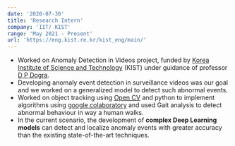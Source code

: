 ```yaml
---
date: '2020-07-30'
title: 'Research Intern'
company: 'IIT/ KIST'
range: 'May 2021 - Present'
url: 'https://eng.kist.re.kr/kist_eng/main/'
---
```


- Worked on Anomaly Detection in Videos project, funded by [Korea Institute of Science and Technology](https://eng.kist.re.kr/kist_eng/main/) (KIST) under guidance of professor [D P Dogra](https://www.iitbbs.ac.in/profile.php/dpdogra/).
- Developing anomaly event detection in surveillance videos was our goal and we worked on a generalized model to detect such abnormal events. 
- Worked on object tracking using [Open CV](/#work) and python to implement algorithms using [google colaboratory](/#work) and used Gait analysis to detect
 abnormal behaviour in way a human walks.
- In the current scenario, the development of <b>complex Deep Learning models</b> can detect and localize anomaly events with greater accuracy than the existing state-of-the-art techniques. 

